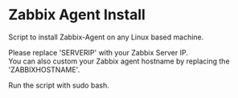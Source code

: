 # Zabbix Agent Install
Script to install Zabbix-Agent on any Linux based machine.

Please replace 'SERVERIP' with your Zabbix Server IP.<br>
You can also custom your Zabbix agent hostname by replacing the 'ZABBIXHOSTNAME'.

Run the script with sudo bash.
